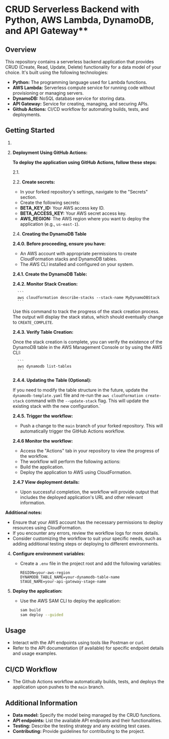  # CRUD Serverless Backend with Python, AWS Lambda, DynamoDB, and API Gateway**

 ## Overview

This repository contains a serverless backend application that provides CRUD (Create, Read, Update, Delete) functionality for a data model of your choice. It's built using the following technologies:

- **Python:** The programming language used for Lambda functions.
- **AWS Lambda:** Serverless compute service for running code without provisioning or managing servers.
- **DynamoDB:** NoSQL database service for storing data.
- **API Gateway:** Service for creating, managing, and securing APIs.
- **Github Actions:** CI/CD workflow for automating builds, tests, and deployments.


## Getting Started

1. 
2. **Deployment Using GitHub Actions:**

   **To deploy the application using GitHub Actions, follow these steps:**

   2.1. 
   
   2.2. **Create secrets:**
      - In your forked repository's settings, navigate to the "Secrets" section.
      - Create the following secrets:
      - **BETA_KEY_ID:** Your AWS access key ID.
      - **BETA_ACCESS_KEY:** Your AWS secret access key.
      - **AWS_REGION:** The AWS region where you want to deploy the application (e.g., `us-east-1`).

   
   2.4.  **Creating the DynamoDB Table**

      **2.4.0. Before proceeding, ensure you have:**

      - An AWS account with appropriate permissions to create CloudFormation stacks and DynamoDB tables.
      - The AWS CLI installed and configured on your system.

      **2.4.1. Create the DynamoDB Table:**

         

      

      **2.4.2. Monitor Stack Creation:**

         ```
         aws cloudformation describe-stacks --stack-name MyDynamoDBStack
         ```

      Use this command to track the progress of the stack creation process. The output will display the stack status, which should eventually change to `CREATE_COMPLETE`.

      **2.4.3. Verify Table Creation:**

      Once the stack creation is complete, you can verify the existence of the DynamoDB table in the AWS Management Console or by using the AWS CLI:

         ```
         aws dynamodb list-tables
         ```

      **2.4.4. Updating the Table (Optional):**

      If you need to modify the table structure in the future, update the `dynamodb-template.yaml` file and re-run the `aws cloudformation create-stack` command with the `--update-stack` flag. This will update the existing stack with the new configuration.`


      **2.4.5. Trigger the workflow:**
      - Push a change to the `main` branch of your forked repository. This will automatically trigger the GitHub Actions workflow.

      **2.4.6 Monitor the workflow:**
      - Access the "Actions" tab in your repository to view the progress of the workflow.
      - The workflow will perform the following actions:
      - Build the application.
      - Deploy the application to AWS using CloudFormation.

      **2.4.7 View deployment details:**
      - Upon successful completion, the workflow will provide output that includes the deployed application's URL and other relevant information.

**Additional notes:**

- Ensure that your AWS account has the necessary permissions to deploy resources using CloudFormation.
- If you encounter any errors, review the workflow logs for more details.
- Consider customizing the workflow to suit your specific needs, such as adding additional testing steps or deploying to different environments.

4. **Configure environment variables:**
   - Create a `.env` file in the project root and add the following variables:
     ```
     REGION=your-aws-region
     DYNAMODB_TABLE_NAME=your-dynamodb-table-name
     STAGE_NAME=your-api-gateway-stage-name
     ```

6. **Deploy the application:**
   - Use the AWS SAM CLI to deploy the application:
     ```bash
     sam build
     sam deploy --guided
     ```

## Usage

- Interact with the API endpoints using tools like Postman or curl.
- Refer to the API documentation (if available) for specific endpoint details and usage examples.

## CI/CD Workflow

- The Github Actions workflow automatically builds, tests, and deploys the application upon pushes to the `main` branch.

## Additional Information

- **Data model:** Specify the model being managed by the CRUD functions.
- **API endpoints:** List the available API endpoints and their functionalities.
- **Testing:** Describe the testing strategy and any existing test cases.
- **Contributing:** Provide guidelines for contributing to the project.

